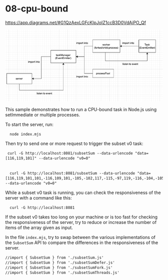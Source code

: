 # 08-cpu-bound

https://app.diagrams.net/#G1QzAexLGFcKlpJoIZ1ccB3D0VdAiPO_Qf

![img.png](img.png)



This sample demonstrates how to run a CPU-bound task in Node.js
using setImmediate or multiple processes.

To start the server, run:

```shell script
  node index.mjs
```

Then try to send one or more request to trigger the subset v0 task:

```shell script
 curl -G http://localhost:8081/subsetSum --data-urlencode "data=[116,119,101]" --data-urlencode "v0=0"


  curl -G http://localhost:8081/subsetSum --data-urlencode "data=[116,119,101,101,-116,109,101,-105,-102,117,-115,-97,119,-116,-104,-105,115]" --data-urlencode "v0=0"
```

While a subset v0 task is running, you can check the responsiveness of the server with a command like this:

```shell script
  curl -G http://localhost:8081
```

If the subset v0 takes too long on your machine or is too fast for checking the responsiveness of the server, try to reduce or increase the number of items of the array given as input.

In the file `index.mjs`, try to swap between the various implementations
of the `SubsetSum` API to compare the differences in the responsiveness of the
server.

```
//import { SubsetSum } from './subsetSum.js'
//import { SubsetSum } from './subsetSumDefer.js'
//import { SubsetSum } from './subsetSumFork.js'
//import { SubsetSum } from './subsetSumThreads.js'
```
